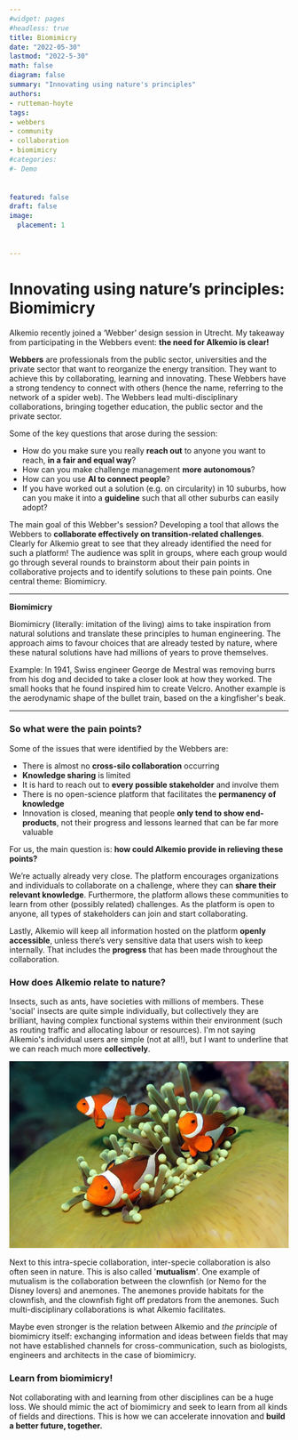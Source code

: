 ```yaml
---
#widget: pages
#headless: true
title: Biomimicry
date: "2022-05-30"
lastmod: "2022-5-30"
math: false
diagram: false
summary: "Innovating using nature's principles"
authors:
- rutteman-hoyte
tags:
- webbers
- community
- collaboration
- biomimicry
#categories:
#- Demo


featured: false
draft: false
image:
  placement: 1
  

---
```


# **Innovating using nature’s principles: Biomimicry**

Alkemio recently joined a ‘Webber’ design session in Utrecht. My takeaway from participating in the Webbers event: **the need for Alkemio is clear!** 

**Webbers** are professionals from the public sector, universities and the private sector that want to reorganize the energy transition. They want to achieve this by collaborating, learning and innovating. These Webbers have a strong tendency to connect with others (hence the name, referring to the network of a spider web). The Webbers lead multi-disciplinary collaborations, bringing together education, the public sector and the private sector.

Some of the key questions that arose during the session:

- How do you make sure you really **reach out** to anyone you want to reach, **in a fair and equal way**?
- How can you make challenge management **more autonomous**?
- How can you use **AI to connect people**?
- If you have worked out a solution (e.g. on circularity) in 10 suburbs, how can you make it into a **guideline** such that all other suburbs can easily adopt?

The main goal of this Webber's session? Developing a tool that allows the Webbers to **collaborate effectively on transition-related challenges**. Clearly for Alkemio great to see that they already identified the need for such a platform! The audience was split in groups, where each group would go through several rounds to brainstorm about their pain points in collaborative projects and to identify solutions to these pain points. One central theme: Biomimicry.


---

**Biomimicry**

Biomimicry (literally: imitation of the living) aims to take inspiration from natural solutions and translate these principles to human engineering. The approach aims to favour choices that are already tested by nature, where these natural solutions have had millions of years to prove themselves. 
 			
Example: In 1941, Swiss engineer George de Mestral was removing burrs from his dog and decided to take a closer look at how they worked. The small hooks that he found inspired him to create Velcro. Another example is the aerodynamic shape of the bullet train, based on the a kingfisher's beak.

--- 


### So what were the pain points?

Some of the issues that were identified by the Webbers are:

-	There is almost no **cross-silo collaboration** occurring 
-	**Knowledge sharing** is limited
-	It is hard to reach out to **every possible stakeholder** and involve them
-	There is no open-science platform that facilitates the **permanency of knowledge**
-	Innovation is closed, meaning that people **only tend to show end-products**, not their progress and lessons learned that can be far more valuable

For us, the main question is: **how could Alkemio provide in relieving these points?**

We’re actually already very close. The platform encourages organizations and individuals to collaborate on a challenge, where they can **share their relevant knowledge**. Furthermore, the platform allows these communities to learn from other (possibly related) challenges. As the platform is open to anyone, all types of stakeholders can join and start collaborating. 

Lastly, Alkemio will keep all information hosted on the platform **openly accessible**, unless there’s very sensitive data that users wish to keep internally. That includes the **progress** that has been made throughout the collaboration.

### How does Alkemio relate to nature?

Insects, such as ants, have societies with millions of members. These 'social' insects are quite simple individually, but collectively they are brilliant, having complex functional systems within their environment (such as routing traffic and allocating labour or resources). I'm not saying Alkemio's individual users are simple (not at all!), but I want to underline that we can reach much more **collectively**.

![](./nemo.jpeg)


Next to this intra-specie collaboration, inter-specie collaboration is also often seen in nature. This is also called '**mutualism**'. One example of mutualism is the collaboration between the clownfish (or Nemo for the Disney lovers) and anemones. The anemones provide habitats for the clownfish, and the clownfish fight off predators from the anemones. Such multi-disciplinary collaborations is what Alkemio facilitates. 


Maybe even stronger is the relation between Alkemio and *the principle* of biomimicry itself: exchanging information and ideas between fields that may not have established channels for cross-communication, such as biologists, engineers and architects in the case of biomimicry. 

### Learn from biomimicry!

Not collaborating with and learning from other disciplines can be a huge loss. We should mimic the act of biomimicry and seek to learn from all kinds of fields and directions. This is how we can accelerate innovation and **build a better future, together.**


